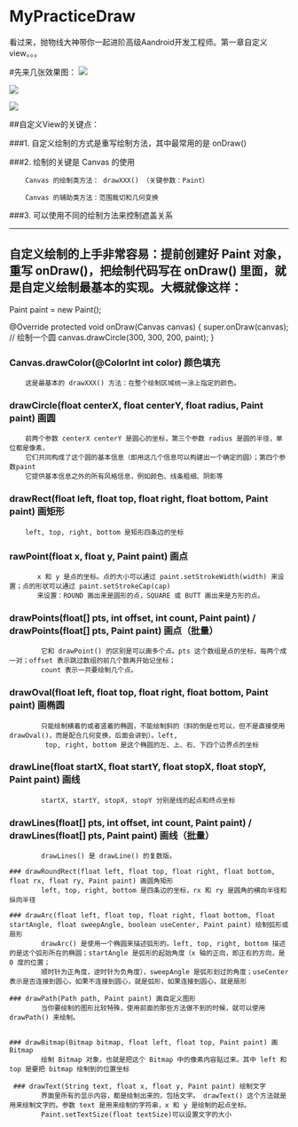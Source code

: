 # MyPracticeDraw
看过来，抛物线大神带你一起进阶高级Aandroid开发工程师。第一章自定义view。。。

#先来几张效果图：
![](result_001.png)

![](result_002.png)

![](result_003.png)

##自定义View的关键点：

   ###1. 自定义绘制的方式是重写绘制方法，其中最常用的是 onDraw()

   ###2. 绘制的关键是 Canvas 的使用

        Canvas 的绘制类方法： drawXXX() （关键参数：Paint）

        Canvas 的辅助类方法：范围裁切和几何变换

   ###3. 可以使用不同的绘制方法来控制遮盖关系

---
 ## 自定义绘制的上手非常容易：提前创建好 Paint 对象，重写 onDraw()，把绘制代码写在 onDraw() 里面，就是自定义绘制最基本的实现。大概就像这样：

  Paint paint = new Paint();

  @Override
  protected void onDraw(Canvas canvas) {
      super.onDraw(canvas);    // 绘制一个圆
      canvas.drawCircle(300, 300, 200, paint);
  }

  ### Canvas.drawColor(@ColorInt int color) 颜色填充
        这是最基本的 drawXXX() 方法：在整个绘制区域统一涂上指定的颜色。

  ### drawCircle(float centerX, float centerY, float radius, Paint paint) 画圆
        前两个参数 centerX centerY 是圆心的坐标，第三个参数 radius 是圆的半径，单位都是像素，
        它们共同构成了这个圆的基本信息（即用这几个信息可以构建出一个确定的圆）；第四个参数paint
        它提供基本信息之外的所有风格信息，例如颜色、线条粗细、阴影等

  ### drawRect(float left, float top, float right, float bottom, Paint paint) 画矩形
        left, top, right, bottom 是矩形四条边的坐标

  ### rawPoint(float x, float y, Paint paint) 画点
           x 和 y 是点的坐标。点的大小可以通过 paint.setStrokeWidth(width) 来设置；点的形状可以通过 paint.setStrokeCap(cap)
           来设置：ROUND 画出来是圆形的点，SQUARE 或 BUTT 画出来是方形的点。

  ### drawPoints(float[] pts, int offset, int count, Paint paint) / drawPoints(float[] pts, Paint paint) 画点（批量）
            它和 drawPoint() 的区别是可以画多个点。pts 这个数组是点的坐标，每两个成一对；offset 表示跳过数组的前几个数再开始记坐标；
            count 表示一共要绘制几个点。

  ### drawOval(float left, float top, float right, float bottom, Paint paint) 画椭圆
            只能绘制横着的或者竖着的椭圆，不能绘制斜的（斜的倒是也可以，但不是直接使用 drawOval()，而是配合几何变换，后面会讲到）。left,
             top, right, bottom 是这个椭圆的左、上、右、下四个边界点的坐标

   ### drawLine(float startX, float startY, float stopX, float stopY, Paint paint) 画线
            startX, startY, stopX, stopY 分别是线的起点和终点坐标

   ### drawLines(float[] pts, int offset, int count, Paint paint) / drawLines(float[] pts, Paint paint) 画线（批量）
            drawLines() 是 drawLine() 的复数版。

    ### drawRoundRect(float left, float top, float right, float bottom, float rx, float ry, Paint paint) 画圆角矩形
            left, top, right, bottom 是四条边的坐标，rx 和 ry 是圆角的横向半径和纵向半径

    ### drawArc(float left, float top, float right, float bottom, float startAngle, float sweepAngle, boolean useCenter, Paint paint) 绘制弧形或扇形
            drawArc() 是使用一个椭圆来描述弧形的。left, top, right, bottom 描述的是这个弧形所在的椭圆；startAngle 是弧形的起始角度（x 轴的正向，即正右的方向，是 0 度的位置；
            顺时针为正角度，逆时针为负角度），sweepAngle 是弧形划过的角度；useCenter 表示是否连接到圆心，如果不连接到圆心，就是弧形，如果连接到圆心，就是扇形

    ### drawPath(Path path, Paint paint) 画自定义图形
            当你要绘制的图形比较特殊，使用前面的那些方法做不到的时候，就可以使用 drawPath() 来绘制。


    ### drawBitmap(Bitmap bitmap, float left, float top, Paint paint) 画 Bitmap
            绘制 Bitmap 对象，也就是把这个 Bitmap 中的像素内容贴过来。其中 left 和 top 是要把 bitmap 绘制到的位置坐标

     ### drawText(String text, float x, float y, Paint paint) 绘制文字
            界面里所有的显示内容，都是绘制出来的，包括文字。 drawText() 这个方法就是用来绘制文字的。参数 text 是用来绘制的字符串，x 和 y 是绘制的起点坐标。
            Paint.setTextSize(float textSize)可以设置文字的大小

